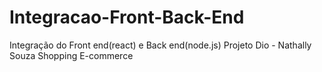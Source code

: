 # Integracao-Front-Back-End
Integração do Front end(react) e Back end(node.js) 
Projeto Dio - Nathally Souza 
Shopping E-commerce
